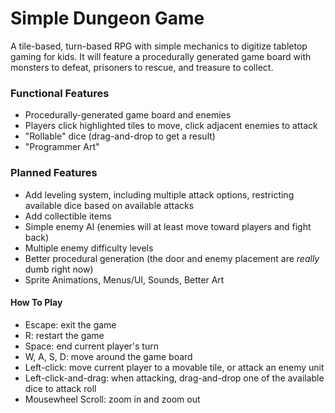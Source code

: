 # Simple Dungeon Game
A tile-based, turn-based RPG with simple mechanics to digitize tabletop gaming for kids. It will feature a procedurally generated game board with monsters to defeat, prisoners to rescue, and treasure to collect.

### Functional Features
- Procedurally-generated game board and enemies
- Players click highlighted tiles to move, click adjacent enemies to attack
- "Rollable" dice (drag-and-drop to get a result)
- "Programmer Art"

### Planned Features
- Add leveling system, including multiple attack options, restricting available dice based on available attacks
- Add collectible items
- Simple enemy AI (enemies will at least move toward players and fight back)
- Multiple enemy difficulty levels
- Better procedural generation (the door and enemy placement are _really_ dumb right now)
- Sprite Animations, Menus/UI, Sounds, Better Art

#### How To Play
- Escape: exit the game
- R: restart the game
- Space: end current player's turn
- W, A, S, D: move around the game board
- Left-click: move current player to a movable tile, or attack an enemy unit
- Left-click-and-drag: when attacking, drag-and-drop one of the available dice to attack roll
- Mousewheel Scroll: zoom in and zoom out
